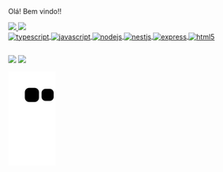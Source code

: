 Olá! Bem vindo!!


<div>
  <a href="https://github.com/DJMarshallSantos">
  <img height="180em" src="https://github-readme-stats.vercel.app/api?username=DJMarshallSantos&show_icons=true&theme=tokyonight&include_all_commits=true&count_private=true"/>
  <img height="180em" src="https://github-readme-stats.vercel.app/api/top-langs/?username=DJMarshallSantos&layout=compact&langs_count=7&theme=tokyonight"/>
</div>
  
<div>
  <img align="center" height="30" width="40" alt="typescript" src="https://cdn.jsdelivr.net/gh/devicons/devicon/icons/typescript/typescript-plain.svg" />
  <img align="center" height="30" width="40" alt="javascript" src="https://cdn.jsdelivr.net/gh/devicons/devicon/icons/javascript/javascript-original.svg" />
  <img align="center" height="30" width="40" alt="nodejs" src="https://cdn.jsdelivr.net/gh/devicons/devicon/icons/nodejs/nodejs-original.svg" />
  <img align="center" height="30" width="40" alt="nestjs" src="https://cdn.jsdelivr.net/gh/devicons/devicon/icons/nestjs/nestjs-plain.svg" />
  <img align="center" height="30" width="40" alt="express" src="https://cdn.jsdelivr.net/gh/devicons/devicon/icons/express/express-original.svg" />
  <img align="center" height="30" width="40" alt="html5" src="https://cdn.jsdelivr.net/gh/devicons/devicon/icons/html5/html5-original.svg" />
</div>

##
  
<div>
  <a href="marceloaquinodossantos@gmail.com" target="_blank"><img src="https://img.shields.io/badge/Gmail-D14836?style=for-the-badge&logo=gmail&logoColor=white"></a>
  <a href="https://www.linkedin.com/in/marcelo-a-santos-76141b85/" target="_blank"><img src="https://img.shields.io/badge/LinkedIn-76141b85?style=for-the-badge&logo=linkedin&logoColor=white"></a>
</div>
  
  ![Snake animation](https://github.com/DJMarshallSantos/DJMarshallSantos/blob/output/github-contribution-grid-snake.svg)
